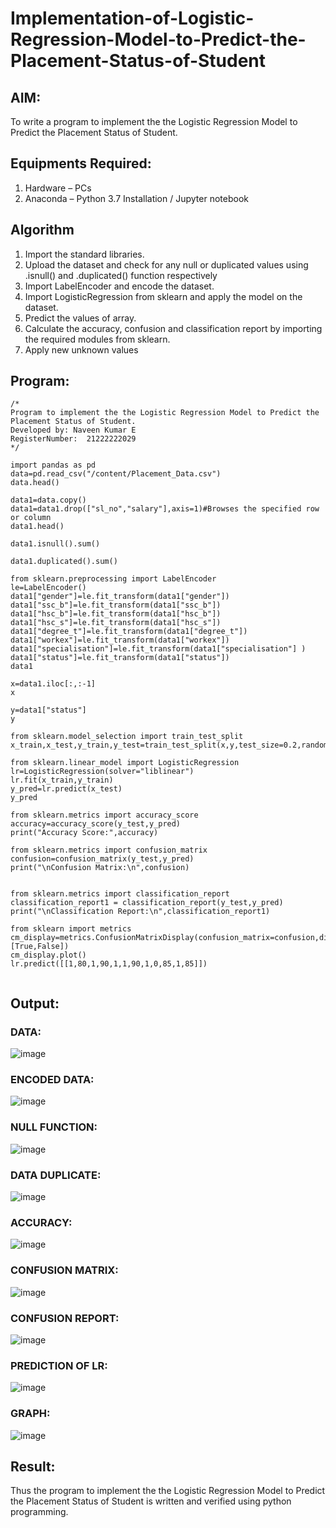 # Implementation-of-Logistic-Regression-Model-to-Predict-the-Placement-Status-of-Student

## AIM:
To write a program to implement the the Logistic Regression Model to Predict the Placement Status of Student.

## Equipments Required:
1. Hardware – PCs
2. Anaconda – Python 3.7 Installation / Jupyter notebook

## Algorithm
1. Import the standard libraries.
2. Upload the dataset and check for any null or duplicated values using .isnull() and
.duplicated() function respectively
3. Import LabelEncoder and encode the dataset.
4. Import LogisticRegression from sklearn and apply the model on the dataset.
5. Predict the values of array.
6. Calculate the accuracy, confusion and classification report by importing the required
modules from sklearn.
7. Apply new unknown values

## Program:
```
/*
Program to implement the the Logistic Regression Model to Predict the Placement Status of Student.
Developed by: Naveen Kumar E
RegisterNumber:  21222222029
*/

import pandas as pd
data=pd.read_csv("/content/Placement_Data.csv")
data.head()

data1=data.copy()
data1=data1.drop(["sl_no","salary"],axis=1)#Browses the specified row or column
data1.head()

data1.isnull().sum()

data1.duplicated().sum()

from sklearn.preprocessing import LabelEncoder
le=LabelEncoder()
data1["gender"]=le.fit_transform(data1["gender"])
data1["ssc_b"]=le.fit_transform(data1["ssc_b"])
data1["hsc_b"]=le.fit_transform(data1["hsc_b"])
data1["hsc_s"]=le.fit_transform(data1["hsc_s"])
data1["degree_t"]=le.fit_transform(data1["degree_t"])
data1["workex"]=le.fit_transform(data1["workex"])
data1["specialisation"]=le.fit_transform(data1["specialisation"] )     
data1["status"]=le.fit_transform(data1["status"])       
data1 

x=data1.iloc[:,:-1]
x

y=data1["status"]
y

from sklearn.model_selection import train_test_split
x_train,x_test,y_train,y_test=train_test_split(x,y,test_size=0.2,random_state=0)

from sklearn.linear_model import LogisticRegression
lr=LogisticRegression(solver="liblinear")
lr.fit(x_train,y_train)
y_pred=lr.predict(x_test)
y_pred

from sklearn.metrics import accuracy_score
accuracy=accuracy_score(y_test,y_pred)
print("Accuracy Score:",accuracy)

from sklearn.metrics import confusion_matrix
confusion=confusion_matrix(y_test,y_pred)
print("\nConfusion Matrix:\n",confusion)


from sklearn.metrics import classification_report
classification_report1 = classification_report(y_test,y_pred)
print("\nClassification Report:\n",classification_report1)

from sklearn import metrics
cm_display=metrics.ConfusionMatrixDisplay(confusion_matrix=confusion,display_labels=[True,False])
cm_display.plot()
lr.predict([[1,80,1,90,1,1,90,1,0,85,1,85]])


```

## Output:
### DATA:
![image](https://github.com/ShakthiSundar-K/Implementation-of-Logistic-Regression-Model-to-Predict-the-Placement-Status-of-Student/assets/128116143/7f9a99c9-ae03-4263-8b1a-6828091571dd)
### ENCODED DATA:
![image](https://github.com/ShakthiSundar-K/Implementation-of-Logistic-Regression-Model-to-Predict-the-Placement-Status-of-Student/assets/128116143/a58bb060-ef27-442d-a210-ee7f4a07da0d)
### NULL FUNCTION:
![image](https://github.com/ShakthiSundar-K/Implementation-of-Logistic-Regression-Model-to-Predict-the-Placement-Status-of-Student/assets/128116143/d4476d4a-1b09-4ff3-9ab2-793ce7999290)
### DATA DUPLICATE:
![image](https://github.com/ShakthiSundar-K/Implementation-of-Logistic-Regression-Model-to-Predict-the-Placement-Status-of-Student/assets/128116143/93616be4-90da-4e40-91a0-f738028a7940)
### ACCURACY:
![image](https://github.com/ShakthiSundar-K/Implementation-of-Logistic-Regression-Model-to-Predict-the-Placement-Status-of-Student/assets/128116143/3772c63c-9fe1-400c-b799-d408d42d48d8)
### CONFUSION MATRIX:
![image](https://github.com/ShakthiSundar-K/Implementation-of-Logistic-Regression-Model-to-Predict-the-Placement-Status-of-Student/assets/128116143/ab583420-e4ef-4f6d-96a4-0fd68c38dbe8)
### CONFUSION REPORT:
![image](https://github.com/ShakthiSundar-K/Implementation-of-Logistic-Regression-Model-to-Predict-the-Placement-Status-of-Student/assets/128116143/b8221c69-0d65-4a67-8aa0-7b21a1c292e1)
### PREDICTION OF LR:
![image](https://github.com/ShakthiSundar-K/Implementation-of-Logistic-Regression-Model-to-Predict-the-Placement-Status-of-Student/assets/128116143/1c865b48-0734-466a-8468-0b738585eaaa)
### GRAPH:
![image](https://github.com/ShakthiSundar-K/Implementation-of-Logistic-Regression-Model-to-Predict-the-Placement-Status-of-Student/assets/128116143/fa1e3948-186b-4430-bd3c-e56a25ab85e0)










## Result:
Thus the program to implement the the Logistic Regression Model to Predict the Placement Status of Student is written and verified using python programming.
